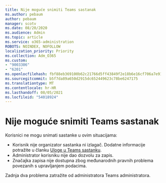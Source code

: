 ```yaml
---
title: Nije moguće snimiti Teams sastanak
ms.author: pebaum
author: pebaum
manager: scotv
ms.date: 08/20/2020
ms.audience: Admin
ms.topic: article
ms.service: o365-administration
ROBOTS: NOINDEX, NOFOLLOW
localization_priority: Priority
ms.collection: Adm_O365
ms.custom:
- "9003306"
- "6201"
ms.openlocfilehash: fbf88eb369100b62c21766d5ff43849f2e18b6e16cf706a7e91a316abc3bdd27
ms.sourcegitcommit: b5f7da89a650d2915dc652449623c78be6247175
ms.translationtype: MT
ms.contentlocale: hr-HR
ms.lasthandoff: 08/05/2021
ms.locfileid: "54018924"
---
```

# <a name="cant-record-teams-meeting"></a>Nije moguće snimiti Teams sastanak

Korisnici ne mogu snimati sastanke u ovim situacijama:  

- Korisnik nije organizator sastanka ni izlagač. Dodatne informacije potražite u članku [Uloge u Teams sastanku](https://support.microsoft.com/office/roles-in-a-teams-meeting-c16fa7d0-1666-4dde-8686-0a0bfe16e019).
- Administrator korisniku nije dao dozvolu za zapis.
- Značajka zapisa nije dostupna zbog međunarodnih pravnih problema povezanih s upravljanjem podacima.

Zadnja dva problema zatražite od administratora Teams administratora.